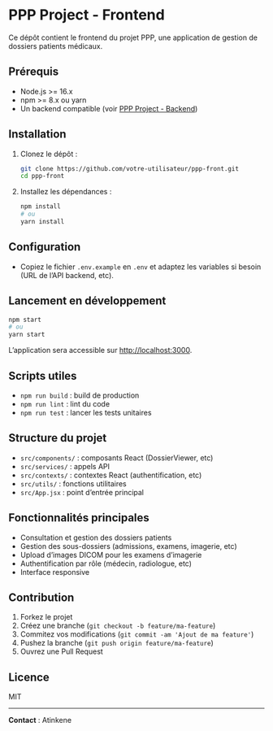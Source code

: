 # PPP Project - Frontend

Ce dépôt contient le frontend du projet PPP, une application de gestion de dossiers patients médicaux.

## Prérequis

- Node.js >= 16.x
- npm >= 8.x ou yarn
- Un backend compatible (voir [PPP Project - Backend](https://github.com/Atinkene/PPP))

## Installation

1. Clonez le dépôt :

   ```bash
   git clone https://github.com/votre-utilisateur/ppp-front.git
   cd ppp-front
   ```

2. Installez les dépendances :

   ```bash
   npm install
   # ou
   yarn install
   ```

## Configuration

- Copiez le fichier `.env.example` en `.env` et adaptez les variables si besoin (URL de l’API backend, etc).

## Lancement en développement

```bash
npm start
# ou
yarn start
```

L’application sera accessible sur [http://localhost:3000](http://localhost:3000).

## Scripts utiles

- `npm run build` : build de production
- `npm run lint` : lint du code
- `npm run test` : lancer les tests unitaires

## Structure du projet

- `src/components/` : composants React (DossierViewer, etc)
- `src/services/` : appels API
- `src/contexts/` : contextes React (authentification, etc)
- `src/utils/` : fonctions utilitaires
- `src/App.jsx` : point d’entrée principal

## Fonctionnalités principales

- Consultation et gestion des dossiers patients
- Gestion des sous-dossiers (admissions, examens, imagerie, etc)
- Upload d’images DICOM pour les examens d’imagerie
- Authentification par rôle (médecin, radiologue, etc)
- Interface responsive

## Contribution

1. Forkez le projet
2. Créez une branche (`git checkout -b feature/ma-feature`)
3. Commitez vos modifications (`git commit -am 'Ajout de ma feature'`)
4. Pushez la branche (`git push origin feature/ma-feature`)
5. Ouvrez une Pull Request

## Licence

MIT

---

**Contact** : Atinkene